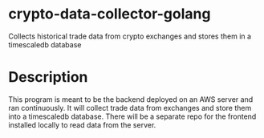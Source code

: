 # crypto-data-collector-golang
Collects historical trade data from crypto exchanges and stores them in a timescaledb database

# Description
This program is meant to be the backend deployed on an AWS server and ran continuously. It will collect trade data from exchanges and store them into a timescaledb database. There will be a separate repo for the frontend installed locally to read data from the server.